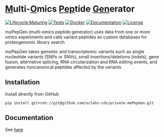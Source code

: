 # <u>M</u>ulti-<u>O</u>mics <u>Pep</u>tide <u>Gen</u>erator

<!-- badges: start -->

[![Lifecycle:Maturing](https://img.shields.io/badge/Lifecycle-Maturing-007EC6)](https://img.shields.io/badge/Lifecycle-Maturing-007EC6)
[![Tests](https://github.com/uclahs-cds/private-moPepGen/actions/workflows/tests.yaml/badge.svg)](https://github.com/uclahs-cds/private-moPepGen/actions/workflows/tests.yaml)
[![Docker](https://img.shields.io/badge/docker-%230db7ed.svg?style=plastic&logo=docker&logoColor=white)](https://github.com/uclahs-cds/private-moPepGen/pkgs/container/mopepgen)
[![Documentation](https://img.shields.io/static/v1?style=plastic&message=ReadTheDocs&color=2C4AA8&logo=ReadTheDocs&logoColor=FFFFFF&label=Documentation)](https://uclahs-cds.github.io/private-moPepGen/)
[![License](https://img.shields.io/badge/License-GPL_v2-blue)](./LICENSE.txt)

<!-- badges: end -->

moPepGen (multi-omics peptide generator) uses data from one or more omics experiments and calls variant peptides as custom databases for proteogenomic library search.

moPepGen takes genomic and transcriptomic variants such as single nucleotide variants (SNPs or SNVs), small insertions/deletions (indels), gene fusion, alternative splicing, RNA circularization and RNA editing events, and generates noncanonical peptides affected by the variants.

## Installation

Install directly from GitHub

```shell
pip install git+ssh://git@github.com/uclahs-cds/private-moPepGen.git
```

## Documentation

See [here](https://uclahs-cds.github.io/private-moPepGen/index.html)
